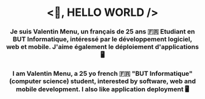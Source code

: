 <h1 align="center">
  <b><👋, HELLO WORLD /></b>
</h1>

<h3 align="center">Je suis Valentin Menu, un français de 25 ans 🇫🇷 Etudiant en BUT Informatique, intéressé par le développement logiciel, web et mobile. J'aime également le déploiement d'applications 🖥️</h3>
<h3 align="center">I am Valentin Menu, a 25 yo french 🇫🇷 "BUT Informatique" (computer science) student, interested by software, web and mobile development. I also like application deployment 🖥️</h3>

<!--
**valmenu59/valmenu59** is a ✨ _special_ ✨ repository because its `README.md` (this file) appears on your GitHub profile.

Here are some ideas to get you started:

- 🔭 I’m currently working on ...
- 🌱 I’m currently learning ...
- 👯 I’m looking to collaborate on ...
- 🤔 I’m looking for help with ...
- 💬 Ask me about ...
- 📫 How to reach me: ...
- 😄 Pronouns: ...
- ⚡ Fun fact: ...
-->
